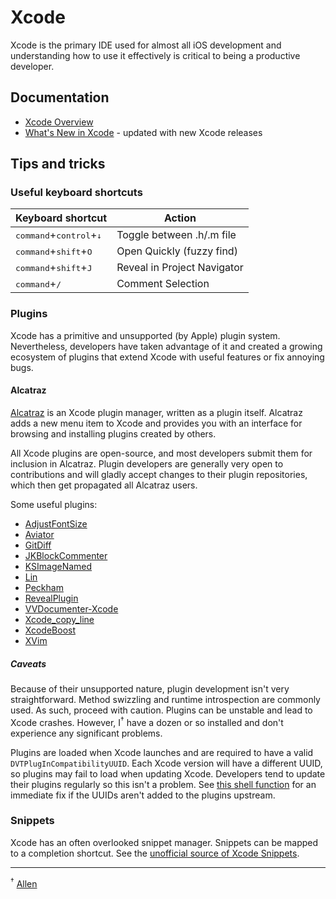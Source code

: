 # Xcode

Xcode is the primary IDE used for almost all iOS development and understanding how to use it effectively is critical to being a productive developer.


## Documentation

* [Xcode Overview](https://developer.apple.com/library/mac/documentation/ToolsLanguages/Conceptual/Xcode_Overview/Xcode_Overview.pdf)
* [What's New in Xcode](https://developer.apple.com/library/ios/documentation/DeveloperTools/Conceptual/WhatsNewXcode/WhatsNewXcode.pdf) - updated with new Xcode releases


## Tips and tricks


### Useful keyboard shortcuts

| Keyboard shortcut | Action |
|-------------------|--------|
| <kbd>command</kbd>+<kbd>control</kbd>+<kbd>↓</kbd> | Toggle between .h/.m file   |
| <kbd>command</kbd>+<kbd>shift</kbd>+<kbd>O</kbd>   | Open Quickly (fuzzy find)   |
| <kbd>command</kbd>+<kbd>shift</kbd>+<kbd>J</kbd>   | Reveal in Project Navigator |
| <kbd>command</kbd>+<kbd>/</kbd>                    | Comment Selection           |


### Plugins

Xcode has a primitive and unsupported (by Apple) plugin system. Nevertheless, developers have taken advantage of it and created a growing ecosystem of plugins that extend Xcode with useful features or fix annoying bugs.


#### Alcatraz

[Alcatraz](http://alcatraz.io/) is an Xcode plugin manager, written as a plugin itself. Alcatraz adds a new menu item to Xcode and provides you with an interface for browsing and installing plugins created by others.

All Xcode plugins are open-source, and most developers submit them for inclusion in Alcatraz. Plugin developers are generally very open to contributions and will gladly accept changes to their plugin repositories, which then get propagated all Alcatraz users.

Some useful plugins:
  * [AdjustFontSize](https://github.com/zats/AdjustFontSize-Xcode-Plugin)
  * [Aviator](https://github.com/marksands/Aviator)
  * [GitDiff](https://github.com/johnno1962/GitDiff/)
  * [JKBlockCommenter](https://github.com/Johnykutty/JKBlockCommenter)
  * [KSImageNamed](https://github.com/ksuther/KSImageNamed-Xcode)
  * [Lin](https://github.com/questbeat/Lin-Xcode5)
  * [Peckham](https://github.com/markohlebar/Peckham)
  * [RevealPlugin](https://github.com/shjborage/Reveal-Plugin-for-Xcode)
  * [VVDocumenter-Xcode](https://github.com/onevcat/VVDocumenter-Xcode)
  * [Xcode_copy_line](https://github.com/mthiesen/Xcode_copy_line)
  * [XcodeBoost](https://github.com/fortinmike/XcodeBoost)
  * [XVim](https://github.com/XVimProject/XVim)


##### Caveats

Because of their unsupported nature, plugin development isn't very straightforward. Method swizzling and runtime introspection are commonly used. As such, proceed with caution. Plugins can be unstable and lead to Xcode crashes. However, I<sup>†</sup> have a dozen or so installed and don't experience any significant problems.

Plugins are loaded when Xcode launches and are required to have a valid `DVTPlugInCompatibilityUUID`. Each Xcode version will have a different UUID, so plugins may fail to load when updating Xcode. Developers tend to update their plugins regularly so this isn't a problem. See [this shell function](https://github.com/allewun/dotfiles/blob/7919f4237db593a031a11cc9766dc6e99d7b0e3b/functions.sh#L488-L501) for an immediate fix if the UUIDs aren't added to the plugins upstream.


### Snippets

Xcode has an often overlooked snippet manager. Snippets can be mapped to a completion shortcut. See the [unofficial source of Xcode Snippets](https://github.com/Xcode-Snippets).


---
<sup>†</sup> [Allen](mailto:allen.wu@originate.com)
